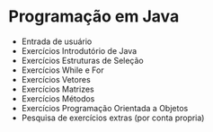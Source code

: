 # Programação em Java

- Entrada de usuário
- Exercícios Introdutório de Java
- Exercícios Estruturas de Seleção
- Exercícios While e For
- Exercícios Vetores
- Exercícios Matrizes
- Exercícios Métodos
- Exercícios Programação Orientada a Objetos
- Pesquisa de exercícios extras (por conta propria)
